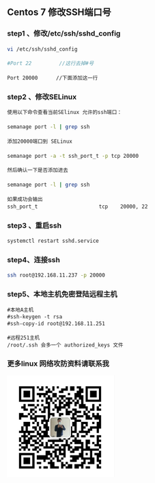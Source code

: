 
## Centos 7 修改SSH端口号

### step1 、修改/etc/ssh/sshd_config
```bash
vi /etc/ssh/sshd_config

#Port 22         //这行去掉#号

Port 20000      //下面添加这一行

```

### step2 、修改SELinux

```bash
使用以下命令查看当前SElinux 允许的ssh端口：

semanage port -l | grep ssh

添加20000端口到 SELinux

semanage port -a -t ssh_port_t -p tcp 20000

然后确认一下是否添加进去

semanage port -l | grep ssh

如果成功会输出
ssh_port_t                    tcp    20000, 22

```

### step3 、重启ssh
```bash
systemctl restart sshd.service

```
### step4、连接ssh
```bash
ssh root@192.168.11.237 -p 20000
```

### step5、本地主机免密登陆远程主机
    #本地A主机
    #ssh-keygen -t rsa
    #ssh-copy-id root@192.168.11.251

    #远程251主机
    /root/.ssh 会多一个 authorized_keys 文件


### 更多linux 网络攻防资料请联系我

<img src="my.jpg" width="50%" height="50%"/>
